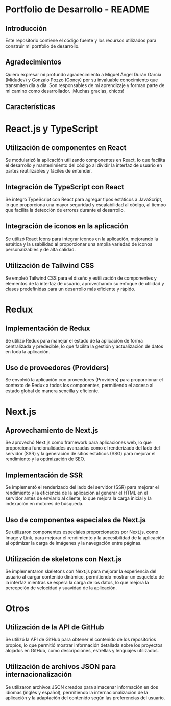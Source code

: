 # Portfolio de Desarrollo - README

## Introducción
Este repositorio contiene el código fuente y los recursos utilizados para construir mi portfolio de desarrollo.

## Agradecimientos
Quiero expresar mi profundo agradecimiento a Miguel Ángel Durán García (Midudev) y Gonzalo Pozzo (Goncy) por su invaluable conocimiento que transmiten día a día. Son responsables de mi aprendizaje y forman parte de mi camino como desarrollador. ¡Muchas gracias, chicos!

## Características
# React.js y TypeScript

## Utilización de componentes en React
Se modularizó la aplicación utilizando componentes en React, lo que facilita el desarrollo y mantenimiento del código al dividir la interfaz de usuario en partes reutilizables y fáciles de entender.

## Integración de TypeScript con React
Se integró TypeScript con React para agregar tipos estáticos a JavaScript, lo que proporciona una mayor seguridad y escalabilidad al código, al tiempo que facilita la detección de errores durante el desarrollo.

## Integración de iconos en la aplicación
Se utilizó React Icons para integrar iconos en la aplicación, mejorando la estética y la usabilidad al proporcionar una amplia variedad de íconos personalizables y de alta calidad.

## Utilización de Tailwind CSS
Se empleó Tailwind CSS para el diseño y estilización de componentes y elementos de la interfaz de usuario, aprovechando su enfoque de utilidad y clases predefinidas para un desarrollo más eficiente y rápido.

# Redux

## Implementación de Redux
Se utilizó Redux para manejar el estado de la aplicación de forma centralizada y predecible, lo que facilita la gestión y actualización de datos en toda la aplicación.

## Uso de proveedores (Providers)
Se envolvió la aplicación con proveedores (Providers) para proporcionar el contexto de Redux a todos los componentes, permitiendo el acceso al estado global de manera sencilla y eficiente.

# Next.js

## Aprovechamiento de Next.js
Se aprovechó Next.js como framework para aplicaciones web, lo que proporciona funcionalidades avanzadas como el renderizado del lado del servidor (SSR) y la generación de sitios estáticos (SSG) para mejorar el rendimiento y la optimización de SEO.

## Implementación de SSR
Se implementó el renderizado del lado del servidor (SSR) para mejorar el rendimiento y la eficiencia de la aplicación al generar el HTML en el servidor antes de enviarlo al cliente, lo que mejora la carga inicial y la indexación en motores de búsqueda.

## Uso de componentes especiales de Next.js
Se utilizaron componentes especiales proporcionados por Next.js, como Image y Link, para mejorar el rendimiento y la accesibilidad de la aplicación al optimizar la carga de imágenes y la navegación entre páginas.

## Utilización de skeletons con Next.js
Se implementaron skeletons con Next.js para mejorar la experiencia del usuario al cargar contenido dinámico, permitiendo mostrar un esqueleto de la interfaz mientras se espera la carga de los datos, lo que mejora la percepción de velocidad y suavidad de la aplicación.

# Otros

## Utilización de la API de GitHub
Se utilizó la API de GitHub para obtener el contenido de los repositorios propios, lo que permitió mostrar información detallada sobre los proyectos alojados en GitHub, como descripciones, estrellas y lenguajes utilizados.

## Utilización de archivos JSON para internacionalización
Se utilizaron archivos JSON creados para almacenar información en dos idiomas (inglés y español), permitiendo la internacionalización de la aplicación y la adaptación del contenido según las preferencias del usuario.


